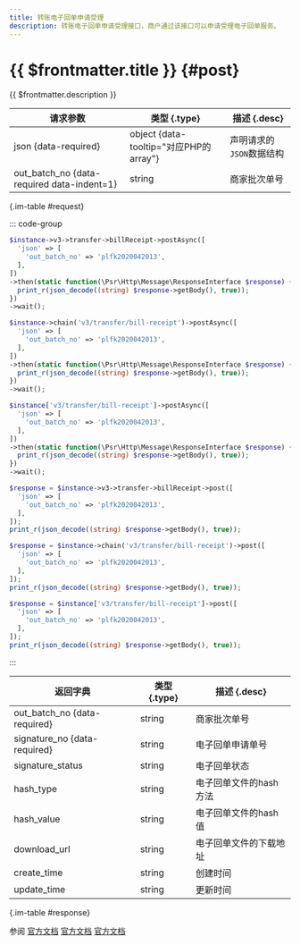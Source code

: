 ```yaml
---
title: 转账电子回单申请受理
description: 转账电子回单申请受理接口，商户通过该接口可以申请受理电子回单服务。
---
```


# {{ $frontmatter.title }} {#post}

{{ $frontmatter.description }}

| 请求参数 | 类型 {.type} | 描述 {.desc}
| --- | --- | ---
| json {data-required} | object {data-tooltip="对应PHP的array"} | 声明请求的`JSON`数据结构
| out_batch_no {data-required data-indent=1} | string | 商家批次单号

{.im-table #request}

::: code-group

```php [异步纯链式]
$instance->v3->transfer->billReceipt->postAsync([
  'json' => [
    'out_batch_no' => 'plfk2020042013',
  ],
])
->then(static function(\Psr\Http\Message\ResponseInterface $response) {
  print_r(json_decode((string) $response->getBody(), true));
})
->wait();
```

```php [异步声明式]
$instance->chain('v3/transfer/bill-receipt')->postAsync([
  'json' => [
    'out_batch_no' => 'plfk2020042013',
  ],
])
->then(static function(\Psr\Http\Message\ResponseInterface $response) {
  print_r(json_decode((string) $response->getBody(), true));
})
->wait();
```

```php [异步属性式]
$instance['v3/transfer/bill-receipt']->postAsync([
  'json' => [
    'out_batch_no' => 'plfk2020042013',
  ],
])
->then(static function(\Psr\Http\Message\ResponseInterface $response) {
  print_r(json_decode((string) $response->getBody(), true));
})
->wait();
```

```php [同步纯链式]
$response = $instance->v3->transfer->billReceipt->post([
  'json' => [
    'out_batch_no' => 'plfk2020042013',
  ],
]);
print_r(json_decode((string) $response->getBody(), true));
```

```php [同步声明式]
$response = $instance->chain('v3/transfer/bill-receipt')->post([
  'json' => [
    'out_batch_no' => 'plfk2020042013',
  ],
]);
print_r(json_decode((string) $response->getBody(), true));
```

```php [同步属性式]
$response = $instance['v3/transfer/bill-receipt']->post([
  'json' => [
    'out_batch_no' => 'plfk2020042013',
  ],
]);
print_r(json_decode((string) $response->getBody(), true));
```

:::

| 返回字典 | 类型 {.type} | 描述 {.desc}
| --- | --- | ---
| out_batch_no {data-required} | string | 商家批次单号
| signature_no {data-required} | string | 电子回单申请单号
| signature_status | string | 电子回单状态
| hash_type | string | 电子回单文件的hash方法
| hash_value | string | 电子回单文件的hash值
| download_url | string | 电子回单文件的下载地址
| create_time | string | 创建时间
| update_time | string | 更新时间

{.im-table #response}

参阅 [官方文档](https://pay.weixin.qq.com/doc/v3/merchant/4012458946) [官方文档](https://pay.weixin.qq.com/doc/v3/partner/4012718570) [官方文档](https://pay.weixin.qq.com/doc/v3/partner/4012721664)
